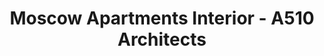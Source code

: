 ---
title: 'Moscow Apartments Interior - A510 Architects'
description: 'Moscow Apartments Interior - A510 Architects'

layout: project
permalink: /projects/:path
image: /images/projects/moscow-apartments-interior/moscow-apartments-interior-01_1600w.jpg


weight: 18

name: Moscow Apartments Interior

type: Interior
area: 85 m2
location: Moscow
year: 2018
---
